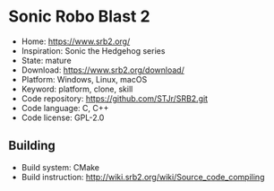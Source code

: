 # Sonic Robo Blast 2

- Home: https://www.srb2.org/
- Inspiration: Sonic the Hedgehog series
- State: mature
- Download: https://www.srb2.org/download/
- Platform: Windows, Linux, macOS
- Keyword: platform, clone, skill
- Code repository: https://github.com/STJr/SRB2.git
- Code language: C, C++
- Code license: GPL-2.0

## Building

- Build system: CMake
- Build instruction: http://wiki.srb2.org/wiki/Source_code_compiling
